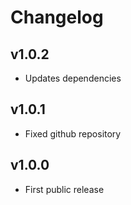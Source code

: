 # Changelog

## v1.0.2
- Updates dependencies

## v1.0.1
- Fixed github repository

## v1.0.0
- First public release
